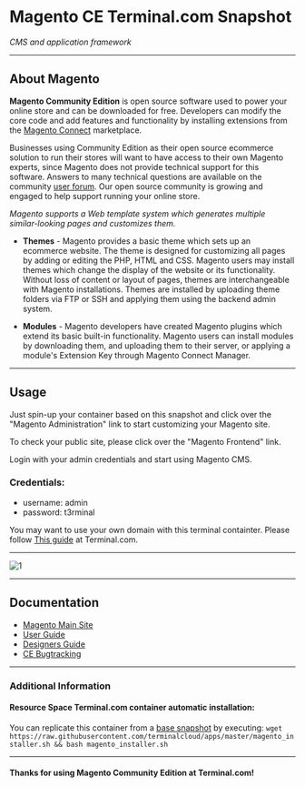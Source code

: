 # **Magento CE** Terminal.com Snapshot
*CMS and application framework*

---

## About Magento
**Magento Community Edition** is open source software used to power your online store and can be downloaded for free. Developers can modify the core code and add features and functionality by installing extensions from the [Magento Connect](http://www.magentocommerce.com/magento-connect) marketplace.

Businesses using Community Edition as their open source ecommerce solution to run their stores will want to have access to their own Magento experts, since Magento does not provide technical support for this software. Answers to many technical questions are available on the community [user forum](http://www.magentocommerce.com/boards). Our open source community is growing and engaged to help support running your online store.

*Magento supports a Web template system which generates multiple similar-looking pages and customizes them.*

- **Themes** - Magento provides a basic theme which sets up an ecommerce website. The theme is designed for customizing all pages by adding or editing the PHP, HTML and CSS. Magento users may install themes which change the display of the website or its functionality. Without loss of content or layout of pages, themes are interchangeable with Magento installations. Themes are installed by uploading theme folders via FTP or SSH and applying them using the backend admin system.

- **Modules** - Magento developers have created Magento plugins which extend its basic built-in functionality. Magento users can install modules by downloading them, and uploading them to their server, or applying a module's Extension Key through Magento Connect Manager.

---

## Usage

Just spin-up your container based on this snapshot and click over the "Magento Administration" link to start customizing your Magento site. 

To check your public site, please click over the "Magento Frontend" link.


Login with your admin credentials and start using  Magento CMS.

### Credentials:

- username: admin
- password: t3rminal


You may want to use your own domain with this terminal containter. Please follow [This guide](https://www.terminal.com/faq#cname) at Terminal.com.

---


![1](http://opensourcecmsinfo.com/wp-content/uploads/2013/04/update-magento-1.6.0.0-to-1.7.0.2.jpg)	

---

## Documentation
- [Magento Main Site](http://magento.com/)
- [User Guide](http://www.magentocommerce.com/resources/magento-user-guide)
- [Designers Guide](http://info.magento.com/rs/magentocommerce/images/MagentoDesignGuide.pdf)
- [CE Bugtracking](https://www.magentocommerce.com/bug-tracking)

---


### Additional Information
#### Resource Space Terminal.com container automatic installation:
You can replicate this container from a [base snapshot](https://www.terminal.com/tiny/FzpHiTXG1K) by executing:
`wget https://raw.githubusercontent.com/terminalcloud/apps/master/magento_installer.sh && bash magento_installer.sh`


---

#### Thanks for using Magento Community Edition at Terminal.com!